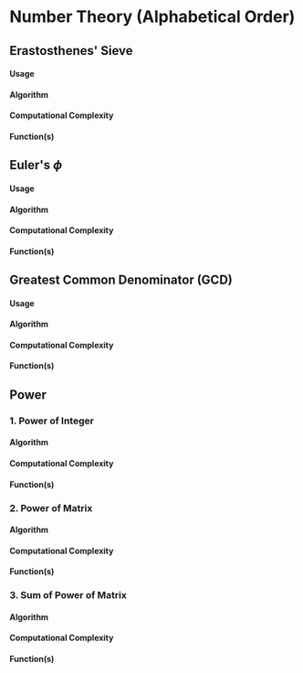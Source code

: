 # **Number Theory (Alphabetical Order)**

## **Erastosthenes' Sieve**
#### **Usage**
#### **Algorithm**
#### **Computational Complexity**
#### **Function(s)**

## **Euler's $\phi$**
#### **Usage**
#### **Algorithm**
#### **Computational Complexity**
#### **Function(s)**

## **Greatest Common Denominator (GCD)**
#### **Usage**
#### **Algorithm**
#### **Computational Complexity**
#### **Function(s)**

## **Power**
### **1. Power of Integer**
#### **Algorithm**
#### **Computational Complexity**
#### **Function(s)**

### **2. Power of Matrix**
#### **Algorithm**
#### **Computational Complexity**
#### **Function(s)**

### **3. Sum of Power of Matrix**
#### **Algorithm**
#### **Computational Complexity**
#### **Function(s)**

